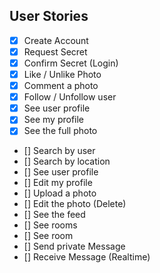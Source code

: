## User Stories

- [X] Create Account 
- [X] Request Secret
- [X] Confirm Secret (Login)
- [X] Like / Unlike Photo
- [X] Comment a photo
- [X] Follow / Unfollow user
- [X] See user profile
- [X] See my profile
- [X] See the full photo
- [] Search by user
- [] Search by location
- [] See user profile
- [] Edit my profile
- [] Upload a photo
- [] Edit the photo (Delete)
- [] See the feed
- [] See rooms
- [] See room
- [] Send private Message
- [] Receive Message (Realtime)
